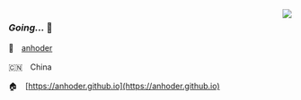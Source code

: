 <img align="right" src="https://github-readme-stats.vercel.app/api?username=anhoder&show_icons=true&hide_title=true&locale=cn&theme=gruvbox" />


### *Going...* 👋

👥　[anhoder](https://anhoder.github.io)

🇨🇳　China

🏠　[https://anhoder.github.io](https://anhoder.github.io)
